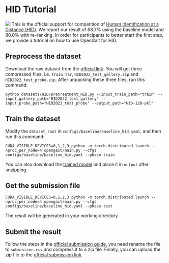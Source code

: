 # HID Tutorial
![](http://hid2022.iapr-tc4.org/wp-content/uploads/sites/7/2022/03/%E5%9B%BE%E7%89%871-2.png)
This is the official support for competition of [Human Identification at a Distance (HID)](http://hid2022.iapr-tc4.org/). We report our result of 68.7% using the baseline model and 80.0% with re-ranking. In order for participants to better start the first step, we provide a tutorial on how to use OpenGait for HID.

## Preprocess the dataset
Download the raw dataset from the [official link](http://hid2022.iapr-tc4.org/). You will get three compressed files, i.e. `train.tar`, `HID2022_test_gallery.zip` and `HID2022_test_probe.zip`.
After unpacking these three files, run this command:
```shell
python datasets/HID/pretreatment_HID.py --input_train_path="train" --input_gallery_path="HID2022_test_gallery" --input_probe_path="HID2022_test_probe" --output_path="HID-128-pkl" 
```

## Train the dataset
Modify the `dataset_root` in `configs/baseline/baseline_hid.yaml`, and then run this command:
```shell
CUDA_VISIBLE_DEVICES=0,1,2,3 python -m torch.distributed.launch --nproc_per_node=4 opengait/main.py --cfgs configs/baseline/baseline_hid.yaml --phase train
```
You can also download the [trained model](https://github.com/ShiqiYu/OpenGait/releases/download/v1.1/pretrained_hid_model.zip) and place it in `output` after unzipping.

## Get the submission file
```shell
CUDA_VISIBLE_DEVICES=0,1,2,3 python -m torch.distributed.launch --nproc_per_node=4 opengait/main.py --cfgs configs/baseline/baseline_hid.yaml --phase test
```
The result will be generated in your working directory.

## Submit the result
Follow the steps in the [official submission guide](https://codalab.lisn.upsaclay.fr/competitions/2542#participate), you need rename the file to `submission.csv` and compress it to a zip file. Finally, you can upload the zip file to the [official submission link](https://codalab.lisn.upsaclay.fr/competitions/2542#participate-submit_results).